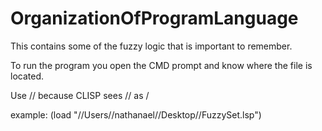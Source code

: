# OrganizationOfProgramLanguage
This contains some of the fuzzy logic that is important to remember.

To run the program you open the CMD prompt and know where the file is located.

Use // because CLISP sees // as /

example: (load "//Users//nathanael//Desktop//FuzzySet.lsp")
